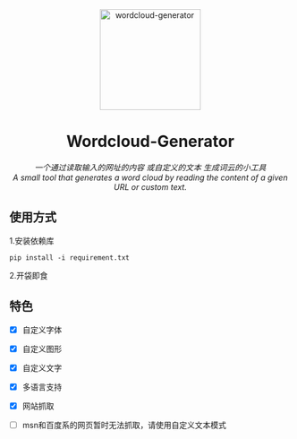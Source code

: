 <div align="center">
<a><img src="./wc.ico" width="180" height="180" alt="wordcloud-generator"></a>
</div>
<div align="center">

# Wordcloud-Generator
_一个通过读取输入的网址的内容 或自定义的文本 生成词云的小工具_  
_A small tool that generates a word cloud by reading the content of a given URL or custom text._

</div>

## 使用方式
1.安装依赖库
```shell
pip install -i requirement.txt
```
2.开袋即食
## 特色
- [x] 自定义字体
- [x] 自定义图形
- [x] 自定义文字
- [x] 多语言支持
- [x] 网站抓取
- [ ] msn和百度系的网页暂时无法抓取，请使用自定义文本模式

